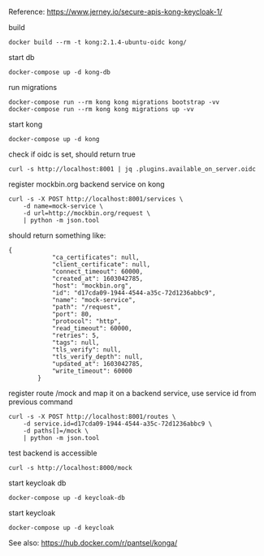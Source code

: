 Reference: https://www.jerney.io/secure-apis-kong-keycloak-1/

build
```
docker build --rm -t kong:2.1.4-ubuntu-oidc kong/
```
start db
```
docker-compose up -d kong-db 
```
run migrations
```
docker-compose run --rm kong kong migrations bootstrap -vv
docker-compose run --rm kong kong migrations up -vv
```
start kong
```
docker-compose up -d kong
```
check if oidc is set, should return true
```
curl -s http://localhost:8001 | jq .plugins.available_on_server.oidc
```
register mockbin.org backend service on kong
```
curl -s -X POST http://localhost:8001/services \
    -d name=mock-service \
    -d url=http://mockbin.org/request \
    | python -m json.tool
```
should return something like:
```
{
            "ca_certificates": null,
            "client_certificate": null,
            "connect_timeout": 60000,
            "created_at": 1603042785,
            "host": "mockbin.org",
            "id": "d17cda09-1944-4544-a35c-72d1236abbc9",
            "name": "mock-service",
            "path": "/request",
            "port": 80,
            "protocol": "http",
            "read_timeout": 60000,
            "retries": 5,
            "tags": null,
            "tls_verify": null,
            "tls_verify_depth": null,
            "updated_at": 1603042785,
            "write_timeout": 60000
        }
```        
register route /mock and map it on a backend service, use service id from previous command
```
curl -s -X POST http://localhost:8001/routes \
    -d service.id=d17cda09-1944-4544-a35c-72d1236abbc9 \
    -d paths[]=/mock \
    | python -m json.tool
```
test backend is accessible
```
curl -s http://localhost:8000/mock
```
start keycloak db
```
docker-compose up -d keycloak-db
```
start keycloak
```
docker-compose up -d keycloak
```

See also:
https://hub.docker.com/r/pantsel/konga/